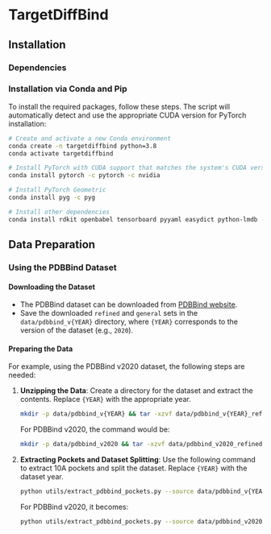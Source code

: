 # TargetDiffBind

## Installation

### Dependencies

### Installation via Conda and Pip

To install the required packages, follow these steps. The script will automatically detect and use the appropriate CUDA version for PyTorch installation:

```bash
# Create and activate a new Conda environment
conda create -n targetdiffbind python=3.8
conda activate targetdiffbind

# Install PyTorch with CUDA support that matches the system's CUDA version
conda install pytorch -c pytorch -c nvidia

# Install PyTorch Geometric
conda install pyg -c pyg

# Install other dependencies
conda install rdkit openbabel tensorboard pyyaml easydict python-lmdb -c conda-forge
```

## Data Preparation

### Using the PDBBind Dataset

#### Downloading the Dataset
- The PDBBind dataset can be downloaded from [PDBBind website](http://www.pdbbind.org.cn).
- Save the downloaded `refined` and `general` sets in the `data/pdbbind_v{YEAR}` directory, where `{YEAR}` corresponds to the version of the dataset (e.g., `2020`).

#### Preparing the Data
For example, using the PDBBind v2020 dataset, the following steps are needed:

1. **Unzipping the Data**: 
   Create a directory for the dataset and extract the contents. Replace `{YEAR}` with the appropriate year.
   ```bash
   mkdir -p data/pdbbind_v{YEAR} && tar -xzvf data/pdbbind_v{YEAR}_refined.tar.gz -C data/pdbbind_v{YEAR}
   ```
   For PDBBind v2020, the command would be:
   ```bash
   mkdir -p data/pdbbind_v2020 && tar -xzvf data/pdbbind_v2020_refined.tar.gz -C data/pdbbind_v2020
   ```

2. **Extracting Pockets and Dataset Splitting**:
   Use the following command to extract 10A pockets and split the dataset. Replace `{YEAR}` with the dataset year.
   ```bash
   python utils/extract_pdbbind_pockets.py --source data/pdbbind_v{YEAR} --subset refined --refined_index_pkl data/pdbbind_v{YEAR}/pocket_10_refined/index.pkl
   ```
   For PDBBind v2020, it becomes:
   ```bash
   python utils/extract_pdbbind_pockets.py --source data/pdbbind_v2020 --subset refined --refined_index_pkl data/pdbbind_v2020/pocket_10_refined/index.pkl
   ```
